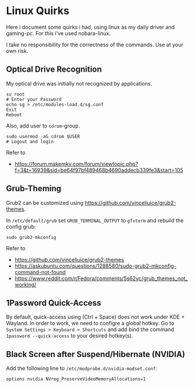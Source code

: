 # Linux Quirks
Here i document some quirks i had, using linux as my daily driver and gaming-pc.
For this i've used nobara-linux.

I take no responsibility for the correctness of the commands.
Use at your own risk.

## Optical Drive Recognition
My optical drive was initially not recognized by applications.

```shell
su root
# Enter your Password
echo sg > /etc/modules-load.d/sg.conf
Exit
Reboot
```

Also, add user to `cdrom`-group.

```shell
sudo usermod -aG cdrom $USER
# Logout and login
```

Refer to 
* https://forum.makemkv.com/forum/viewtopic.php?f=3&t=16939&sid=be64f97bf489468b4690addecb339fe3&start=105

## Grub-Theming
Grub2 can be customized using https://github.com/vinceliuice/grub2-themes.

In `/etc/default/grub` set `GRUB_TERMINAL_OUTPUT` to `gfxterm` and rebuild the config grub:

```shell
sudo grub2-mkconfig
```

Refer to
* https://github.com/vinceliuice/grub2-themes
* https://askubuntu.com/questions/1288580/sudo-grub2-mkconfig-command-not-found
* https://www.reddit.com/r/Fedora/comments/5s62yc/grub_themes_not_working/


## 1Password Quick-Access
By default, quick-access using (Ctrl + Space) does not work under KDE + Wayland.
In order to work, we need to configre a global hotkey.
Go to `System Settings > Keyboard > Shortcuts` and add bind the command `1password --quick-access` to your desired hotkey(s).

## Black Screen after Suspend/Hibernate (NVIDIA)
Add the following line to `/etc/modprobe.d/nvidia-modset.conf`:
```text
options nvidia NVreg_PreserveVideoMemoryAllocations=1
```
